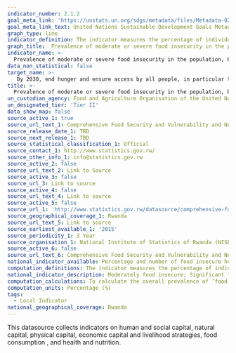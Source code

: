 ```yaml
---
indicator_number: 2.1.2
goal_meta_link: 'https://unstats.un.org/sdgs/metadata/files/Metadata-02-01-02.pdf'
goal_meta_link_text: United Nations Sustainable Development Goals Metadata (pdf 894kB)
graph_type: line
indicator_definition: The indicator measures the percentage of individuals in the population who have experienced food insecurity at moderate or severe levels during the reference period. The severity of food insecurity, defined as a latent trait, is measured on the Food Insecurity Experience Scale global reference scale, a measurement standard established by FAO through the application of the Food Insecurity Experience Scale in more than 140 countries worldwide, starting in 2014.  
graph_title:  Prevalence of moderate or severe food insecurity in the population, based on CARI 
indicator_name: >-
  Prevalence of moderate or severe food insecurity in the population, based on the Food Insecurity Experience Scale (FIES)
data_non_statistical: false
target_name: >-
   By 2030, end hunger and ensure access by all people, in particular the poor and people in vulnerable situations, including infants, to safe, nutritious and sufficient food all year round 
title: >-
  Prevalence of moderate or severe food insecurity in the population, based on CARI
un_custodian_agency: Food and Agriculture Organisation of the United Nations (FAO) 
un_designated_tier: 'Tier II'
data_show_map: false
source_active_1: true
source_url_text_1: Comprehensive Food Security and Vulnerability and Nutrition Analysis Survey (CFSVA)
source_release_date_1: TBD
source_next_release_1: TBD
source_statistical_classification_1: Official
source_contact_1: http://www.statistics.gov.rw/
source_other_info_1: info@statistics.gov.rw
source_active_2: false
source_url_text_2: Link to Source
source_active_3: false
source_url_3: Link to source
source_active_4: false
source_url_text_4: Link to source
source_active_5: false
source_url_1: 'http://www.statistics.gov.rw/datasource/comprehensive-food-security-and-vulnerability-and-nutrition-analysis-survey-cfsva'
source_geographical_coverage_1: Rwanda
source_url_text_5: Link to source
source_earliest_available_1: '2015'
source_periodicity_1: 3 Year
source_organisation_1: National Institute of Statistics of Rwanda (NISR)
source_active_6: false
source_url_text_6: Comprehensive Food Security and Vulnerability and Nutrition Analysis Survey (CFSVA)
national_indicator_available: Percentage and number of food insecure households by province and district
computation_definitions: The indicator measures the percentage of individuals in the population who have experienced food insecurity at moderate or severe levels during the reference period. The severity of food insecurity, defined as a latent trait, is measured on the Food Insecurity Experience Scale global reference scale, a measurement standard established by FAO through the application of the Food Insecurity Experience Scale in more than 140 countries worldwide, starting in 2014.
national_indicator_description: Moderately food insecure; Significant food consumption gaps. These households use a high share of their budget to cover food needs and the majority of households have to use negative coping strategies in order to make a living, although only a few use the more serious coping strategies. Severely food insecure; Poor food consumption and the majority of households are using a very high share of their budget to acquire food. Almost half of these households have used one of the most serious irreversible coping strategies with the resulting risk of further deteriorating their food security situation.
computation_calculations: To calculate the overall prevalence of ‘food insecurity’ in the population, It is the sum of the rates of the two most severe categories (‘moderately food insecure’ and ‘severely food insecure’)
computation_units: Percentage (%)
tags:
  - Local Indicator
national_geographical_coverage: Rwanda
---
```

This datasource collects indicators on human and social capital, natural capital, physical capital, economic capital and livelihood strategies, food consumption , and health and nutrition.
